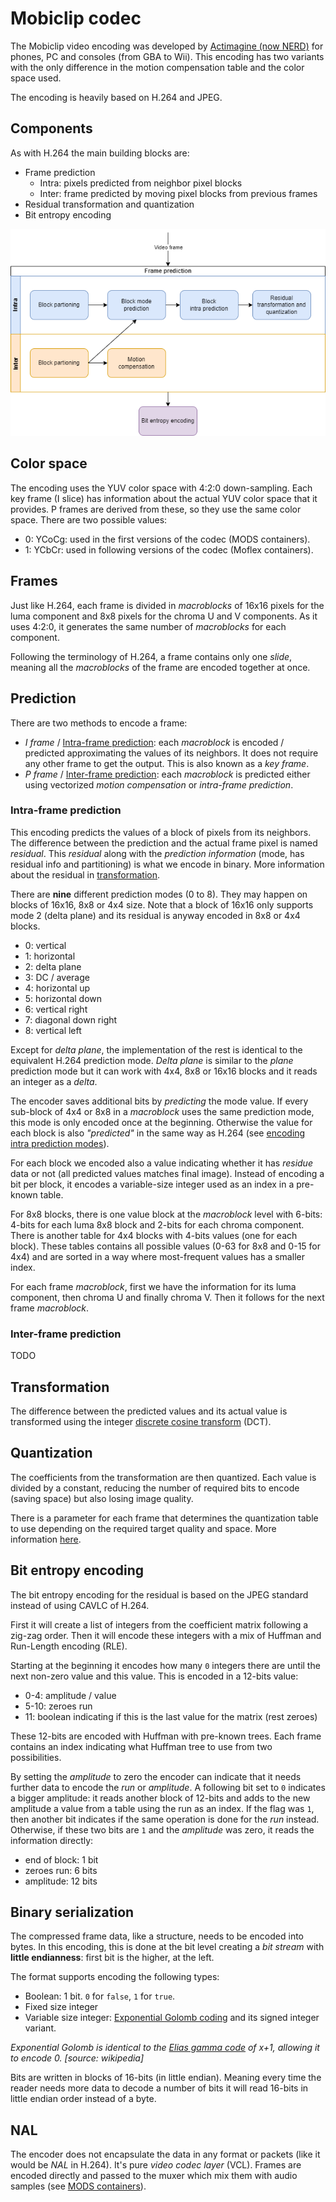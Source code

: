 # Mobiclip codec

The Mobiclip video encoding was developed by
[Actimagine (now NERD)](https://en.wikipedia.org/wiki/Nintendo_European_Research_%26_Development)
for phones, PC and consoles (from GBA to Wii). This encoding has two variants
with the only difference in the motion compensation table and the color space
used.

The encoding is heavily based on H.264 and JPEG.

## Components

As with H.264 the main building blocks are:

- Frame prediction
  - Intra: pixels predicted from neighbor pixel blocks
  - Inter: frame predicted by moving pixel blocks from previous frames
- Residual transformation and quantization
- Bit entropy encoding

![components diagram](images/codec-components.drawio.png)

## Color space

The encoding uses the YUV color space with 4:2:0 down-sampling. Each key frame
(I slice) has information about the actual YUV color space that it provides. P
frames are derived from these, so they use the same color space. There are two
possible values:

- 0: YCoCg: used in the first versions of the codec (MODS containers).
- 1: YCbCr: used in following versions of the codec (Moflex containers).

## Frames

Just like H.264, each frame is divided in _macroblocks_ of 16x16 pixels for the
luma component and 8x8 pixels for the chroma U and V components. As it uses
4:2:0, it generates the same number of _macroblocks_ for each component.

Following the terminology of H.264, a frame contains only one _slide_, meaning
all the _macroblocks_ of the frame are encoded together at once.

## Prediction

There are two methods to encode a frame:

- _I frame_ / [Intra-frame prediction](#intra-frame-prediction): each
  _macroblock_ is encoded / predicted approximating the values of its neighbors.
  It does not require any other frame to get the output. This is also known as a
  _key frame_.
- _P frame_ / [Inter-frame prediction](#inter-frame-prediction): each
  _macroblock_ is predicted either using vectorized _motion compensation_ or
  _intra-frame prediction_.

### Intra-frame prediction

This encoding predicts the values of a block of pixels from its neighbors. The
difference between the prediction and the actual frame pixel is named
_residual_. This _residual_ along with the _prediction information_ (mode, has
residual info and partitioning) is what we encode in binary. More information
about the residual in [transformation](#transformation).

There are **nine** different prediction modes (0 to 8). They may happen on
blocks of 16x16, 8x8 or 4x4 size. Note that a block of 16x16 only supports mode
2 (delta plane) and its residual is anyway encoded in 8x8 or 4x4 blocks.

- 0: vertical
- 1: horizontal
- 2: delta plane
- 3: DC / average
- 4: horizontal up
- 5: horizontal down
- 6: vertical right
- 7: diagonal down right
- 8: vertical left

Except for _delta plane_, the implementation of the rest is identical to the
equivalent H.264 prediction mode. _Delta plane_ is similar to the _plane_
prediction mode but it can work with 4x4, 8x8 or 16x16 blocks and it reads an
integer as a _delta_.

The encoder saves additional bits by _predicting_ the mode value. If every
sub-block of 4x4 or 8x8 in a _macroblock_ uses the same prediction mode, this
mode is only encoded once at the beginning. Otherwise the value for each block
is also _"predicted"_ in the same way as H.264 (see
[encoding intra prediction modes](https://www.vcodex.com/h264avc-intra-precition/)).

For each block we encoded also a value indicating whether it has _residue_ data
or not (all predicted values matches final image). Instead of encoding a bit per
block, it encodes a variable-size integer used as an index in a pre-known table.

For 8x8 blocks, there is one value block at the _macroblock_ level with 6-bits:
4-bits for each luma 8x8 block and 2-bits for each chroma component. There is
another table for 4x4 blocks with 4-bits values (one for each block). These
tables contains all possible values (0-63 for 8x8 and 0-15 for 4x4) and are
sorted in a way where most-frequent values has a smaller index.

For each frame _macroblock_, first we have the information for its luma
component, then chroma U and finally chroma V. Then it follows for the next
frame _macroblock_.

### Inter-frame prediction

TODO

## Transformation

The difference between the predicted values and its actual value is transformed
using the integer
[discrete cosine transform](https://en.wikipedia.org/wiki/Discrete_cosine_transform#DCT_visual_media_standards)
(DCT).

## Quantization

The coefficients from the transformation are then quantized. Each value is
divided by a constant, reducing the number of required bits to encode (saving
space) but also losing image quality.

There is a parameter for each frame that determines the quantization table to
use depending on the required target quality and space. More information
[here](https://www.vcodex.com/h264avc-4x4-transform-and-quantization/).

## Bit entropy encoding

The bit entropy encoding for the residual is based on the JPEG standard instead
of using CAVLC of H.264.

First it will create a list of integers from the coefficient matrix following a
zig-zag order. Then it will encode these integers with a mix of Huffman and
Run-Length encoding (RLE).

Starting at the beginning it encodes how many `0` integers there are until the
next non-zero value and this value. This is encoded in a 12-bits value:

- 0-4: amplitude / value
- 5-10: zeroes run
- 11: boolean indicating if this is the last value for the matrix (rest zeroes)

These 12-bits are encoded with Huffman with pre-known trees. Each frame contains
an index indicating what Huffman tree to use from two possibilities.

By setting the _amplitude_ to zero the encoder can indicate that it needs
further data to encode the _run_ or _amplitude_. A following bit set to `0`
indicates a bigger amplitude: it reads another block of 12-bits and adds to the
new amplitude a value from a table using the run as an index. If the flag was
`1`, then another bit indicates if the same operation is done for the _run_
instead. Otherwise, if these two bits are `1` and the _amplitude_ was zero, it
reads the information directly:

- end of block: 1 bit
- zeroes run: 6 bits
- amplitude: 12 bits

## Binary serialization

The compressed frame data, like a structure, needs to be encoded into bytes. In
this encoding, this is done at the bit level creating a _bit stream_ with
**little endianness**: first bit is the higher, at the left.

The format supports encoding the following types:

- Boolean: 1 bit. `0` for `false`, `1` for `true`.
- Fixed size integer
- Variable size integer:
  [Exponential Golomb coding](https://en.wikipedia.org/wiki/Exponential-Golomb_coding)
  and its signed integer variant.

_Exponential Golomb is identical to the
[Elias gamma code](https://en.wikipedia.org/wiki/Elias_gamma_coding) of x+1,
allowing it to encode 0. [source: wikipedia]_

Bits are written in blocks of 16-bits (in little endian). Meaning every time the
reader needs more data to decode a number of bits it will read 16-bits in little
endian order instead of a byte.

## NAL

The encoder does not encapsulate the data in any format or packets (like it
would be _NAL_ in H.264). It's pure _video codec layer_ (VCL). Frames are
encoded directly and passed to the muxer which mix them with audio samples (see
[MODS containers](./container-MODS.md)).
